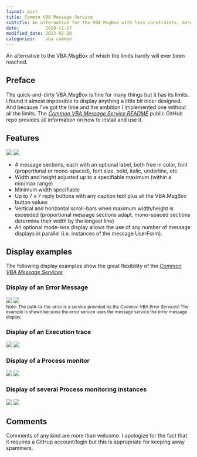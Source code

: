 ```yaml
---
layout: post
title: Common VBA Message Service
subtitle: An alternative for the VBA MsgBox with less constraints, more options, and a better display
date:          2020-11-17
modified_date: 2022-02-18
categories:    vba common
---
```

An alternative to the VBA.MsgBox of which the limits hardly will ever been reached.
<!--more-->
## Preface
The quick-and-dirty VBA.MsgBox is fine for many things but it has its limits. I found it almost impossible to display anything a little bit nicer designed. And because I've got the time and the ambition I implemented one without all the limits. The _[Common VBA Message Service README][1]_ public GitHub repo provides all information on how to install and use it. 

## Features
![](../Assets/CommMsgServiceDemo.png)
![](/Assets/CommMsgServiceDemo.png)
- 4 message sections, each with an optional label, both free in color, font (proportional or mono-spaced), font size, bold, italic, underline, etc.
- Width and height adjusted up to a specifiable maximum (within a min/max range)
- Minimum width specifiable
- Up to 7 x 7 reply buttons with any caption text plus all the VBA.MsgBox button values
- Vertical and horizontal scroll-bars when maximum width/height is exceeded (proportional message sections adapt, mono-spaced sections determine their width by the longest line)
- An optional mode-less display allows the use of any number of message displays in parallel (i.e. instances of the message UserForm).

## Display examples
The following display examples show the great flexibility of the _[Common VBA Message Services][1]_
### Display of an Error Message 
![](../Assets/ErrMsgWithDebuggingOption.png)
![](/Assets/ErrMsgWithDebuggingOption.png)<br>
<small>Note: The path-to-the-error is a service provided by the _Common VBA Error Services_! The example is shown because the error service uses the message service the error message display.</small>

### Display of an Execution trace
![](../Assets/ExecutionTrace.png)
![](/Assets/ExecutionTrace.png)

### Display of a Process monitor
![](../Assets/DemoMonitorService.gif)
![](/Assets/DemoMonitorService.gif)

### Display of several Process monitoring instances
![](../Assets/DemoMonitorServiceInstances.gif)
![](/Assets/DemoMonitorServiceInstances.gif)


## Comments
Comments of any kind are more than welcome. I apologize for the fact that it requires a GitHup account/login but this is appropriate for keeping away spammers.


[1]:https://github.com/warbe-maker/Common-VBA-Message-Service/blob/master/README.md

